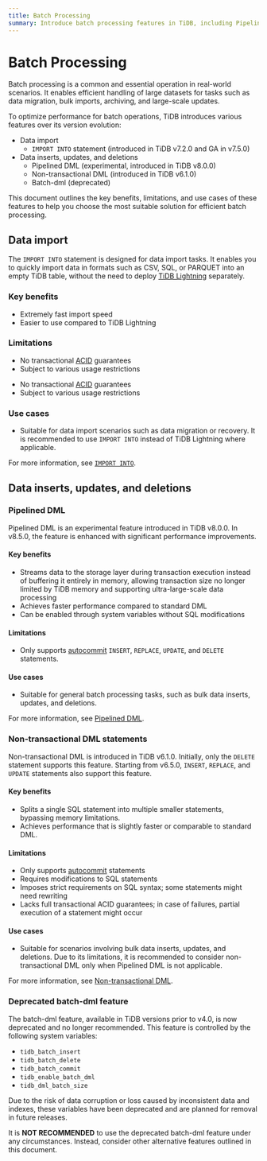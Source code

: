 ```yaml
---
title: Batch Processing
summary: Introduce batch processing features in TiDB, including Pipelined DML, non-transactional DML, the `IMPORT INTO` statement, and the deprecated batch-dml feature.
---
```


# Batch Processing

Batch processing is a common and essential operation in real-world scenarios. It enables efficient handling of large datasets for tasks such as data migration, bulk imports, archiving, and large-scale updates.

To optimize performance for batch operations, TiDB introduces various features over its version evolution:

- Data import
    - `IMPORT INTO` statement (introduced in TiDB v7.2.0 and GA in v7.5.0)
- Data inserts, updates, and deletions
    - Pipelined DML (experimental, introduced in TiDB v8.0.0)
    - Non-transactional DML (introduced in TiDB v6.1.0)
    - Batch-dml (deprecated)

This document outlines the key benefits, limitations, and use cases of these features to help you choose the most suitable solution for efficient batch processing.

## Data import

The `IMPORT INTO` statement is designed for data import tasks. It enables you to quickly import data in formats such as CSV, SQL, or PARQUET into an empty TiDB table, without the need to deploy [TiDB Lightning](https://docs.pingcap.com/tidb/stable/tidb-lightning-overview) separately.

### Key benefits

- Extremely fast import speed
- Easier to use compared to TiDB Lightning

### Limitations

<CustomContent platform="tidb">

- No transactional [ACID](/glossary.md#acid) guarantees
- Subject to various usage restrictions

</CustomContent>

<CustomContent platform="tidb-cloud">

- No transactional [ACID](/tidb-cloud/tidb-cloud-glossary.md#acid) guarantees
- Subject to various usage restrictions

</CustomContent>

### Use cases

- Suitable for data import scenarios such as data migration or recovery. It is recommended to use `IMPORT INTO` instead of TiDB Lightning where applicable.

For more information, see [`IMPORT INTO`](/sql-statements/sql-statement-import-into.md).

## Data inserts, updates, and deletions

### Pipelined DML

Pipelined DML is an experimental feature introduced in TiDB v8.0.0. In v8.5.0, the feature is enhanced with significant performance improvements.

#### Key benefits

- Streams data to the storage layer during transaction execution instead of buffering it entirely in memory, allowing transaction size no longer limited by TiDB memory and supporting ultra-large-scale data processing
- Achieves faster performance compared to standard DML
- Can be enabled through system variables without SQL modifications

#### Limitations

- Only supports [autocommit](/transaction-overview.md#autocommit) `INSERT`, `REPLACE`, `UPDATE`, and `DELETE` statements.

#### Use cases

- Suitable for general batch processing tasks, such as bulk data inserts, updates, and deletions.

For more information, see [Pipelined DML](/pipelined-dml.md).

### Non-transactional DML statements

Non-transactional DML is introduced in TiDB v6.1.0. Initially, only the `DELETE` statement supports this feature. Starting from v6.5.0, `INSERT`, `REPLACE`, and `UPDATE` statements also support this feature.

#### Key benefits

- Splits a single SQL statement into multiple smaller statements, bypassing memory limitations.
- Achieves performance that is slightly faster or comparable to standard DML.

#### Limitations

- Only supports [autocommit](/transaction-overview.md#autocommit) statements
- Requires modifications to SQL statements
- Imposes strict requirements on SQL syntax; some statements might need rewriting
- Lacks full transactional ACID guarantees; in case of failures, partial execution of a statement might occur

#### Use cases

- Suitable for scenarios involving bulk data inserts, updates, and deletions. Due to its limitations, it is recommended to consider non-transactional DML only when Pipelined DML is not applicable.

For more information, see [Non-transactional DML](/non-transactional-dml.md).

### Deprecated batch-dml feature

The batch-dml feature, available in TiDB versions prior to v4.0, is now deprecated and no longer recommended. This feature is controlled by the following system variables:

- `tidb_batch_insert`
- `tidb_batch_delete`
- `tidb_batch_commit`
- `tidb_enable_batch_dml`
- `tidb_dml_batch_size`

Due to the risk of data corruption or loss caused by inconsistent data and indexes, these variables have been deprecated and are planned for removal in future releases.

It is **NOT RECOMMENDED** to use the deprecated batch-dml feature under any circumstances. Instead, consider other alternative features outlined in this document.